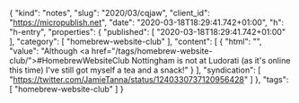 {
  "kind": "notes",
  "slug": "2020/03/cqjaw",
  "client_id": "https://micropublish.net",
  "date": "2020-03-18T18:29:41.742+01:00",
  "h": "h-entry",
  "properties": {
    "published": [
      "2020-03-18T18:29:41.742+01:00"
    ],
    "category": [
      "homebrew-website-club"
    ],
    "content": [
      {
        "html": "",
        "value": "Although <a href=\"/tags/homebrew-website-club/\">#HomebrewWebsiteClub</a> Nottingham is not at Ludorati (as it's online this time) I've still got myself a tea and a snack!"
      }
    ],
    "syndication": [
      "https://twitter.com/JamieTanna/status/1240330737120956428"
    ]
  },
  "tags": [
    "homebrew-website-club"
  ]
}
